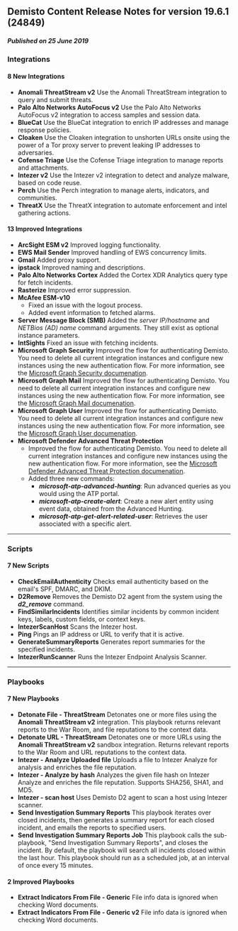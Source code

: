 ## Demisto Content Release Notes for version 19.6.1 (24849)
##### Published on 25 June 2019
### Integrations

####  8 New Integrations
- __Anomali ThreatStream v2__
Use the Anomali ThreatStream integration to query and submit threats.
- __Palo Alto Networks AutoFocus v2__
Use the Palo Alto Networks AutoFocus v2 integration to access samples and session data.
- __BlueCat__
Use the BlueCat integration to enrich IP addresses and manage response policies.
- __Cloaken__
Use the Cloaken integration to unshorten URLs onsite using the power of a Tor proxy server to prevent leaking IP addresses to adversaries.
- __Cofense Triage__
Use the Cofense Triage integration to manage reports and attachments.
- __Intezer v2__
Use the Intezer v2 integration to detect and analyze malware, based on code reuse.
- __Perch__
Use the Perch integration to manage alerts, indicators, and communities.
- __ThreatX__
Use the ThreatX integration to automate enforcement and intel gathering actions.


####  13 Improved Integrations
- __ArcSight ESM v2__
Improved logging functionality.
- __EWS Mail Sender__
Improved handling of EWS concurrency limits.
- __Gmail__
Added proxy support.
- __ipstack__
Improved naming and descriptions.
- __Palo Alto Networks Cortex__
Added the Cortex XDR Analytics query type for fetch incidents.
- __Rasterize__
Improved error suppression.
- __McAfee ESM-v10__
  - Fixed an issue with the logout process. 
  - Added event information to fetched alarms.
- __Server Message Block (SMB)__
Added the _server IP/hostname_ and _NETBios (AD) name_ command arguments. They still exist as optional instance parameters.
- __IntSights__
Fixed an issue with fetching incidents.
- __Microsoft Graph Security__
Improved the flow for authenticating Demisto. You need to delete all current integration instances and configure new instances using the new authentication flow. For more information, see the [Microsoft Graph Security documenation](https://support.demisto.com/hc/en-us/articles/360009780133).
- __Microsoft Graph Mail__
Improved the flow for authenticating Demisto. You need to delete all current integration instances and configure new instances using the new authentication flow. For more information, see the [Microsoft Graph Mail documenation](https://support.demisto.com/hc/en-us/articles/360022521313).
- __Microsoft Graph User__
Improved the flow for authenticating Demisto. You need to delete all current integration instances and configure new instances using the new authentication flow. For more information, see the [Microsoft Graph User documenation](https://support.demisto.com/hc/en-us/articles/360022407333).
- __Microsoft Defender Advanced Threat Protection__
  - Improved the flow for authenticating Demisto. You need to delete all current integration instances and configure new instances using the new authentication flow. For more information, see the [Microsoft Defender Advanced Threat Protection documenation](https://support.demisto.com/hc/en-us/articles/360011926814).
  - Added three new commands:
    - ___microsoft-atp-advanced-hunting___: Run advanced queries as you would using the ATP portal.
    - ___microsoft-atp-create-alert___: Create a new alert entity using event data, obtained from the Advanced Hunting.
    - ___microsoft-atp-get-alert-related-user___: Retrieves the user associated with a specific alert.

---
### Scripts

####  7 New Scripts
- __CheckEmailAuthenticity__
Checks email authenticity based on the email's SPF, DMARC, and DKIM.
- __D2Remove__
Removes the Demisto D2 agent from the system using the ___d2_remove___ command.
- __FindSimilarIncidents__
Identifies similar incidents by common incident keys, labels, custom fields, or context keys.
- __IntezerScanHost__
Scans the Intezer host.
- __Ping__
Pings an IP address or URL to verify that it is active.
- __GenerateSummaryReports__
Generates report summaries for the specified incidents.
- __IntezerRunScanner__
Runs the Intezer Endpoint Analysis Scanner.

---
### Playbooks

####  7 New Playbooks
- __Detonate File - ThreatStream__
Detonates one or more files using the __Anomali ThreatStream v2__ integration. This playbook returns relevant reports to the War Room, and file reputations to the context data.
- __Detonate URL - ThreatStream__
Detonates one or more URLs using the __Anomali ThreatStream v2__ sandbox integration.
Returns relevant reports to the War Room and URL reputations to the context data.
- __Intezer - Analyze Uploaded file__
Uploads a file to Intezer Analyze for analysis and enriches the file reputation.
- __Intezer - Analyze by hash__
Analyzes the given file hash on Intezer Analyze and enriches the file reputation. Supports SHA256, SHA1, and MD5.
- __Intezer - scan host__
Uses Demisto D2 agent to scan a host using Intezer scanner.
- __Send Investigation Summary Reports__
This playbook iterates over closed incidents, then generates a summary report for each closed incident, and emails the reports to specified users.
- __Send Investigation Summary Reports Job__
This playbook calls the sub-playbook, "Send Investigation Summary Reports", and closes the incident. By default, the playbook will search all incidents closed within the last hour. This playbook should run as a scheduled job, at an interval of once every 15 minutes. 

####  2 Improved Playbooks
- __Extract Indicators From File - Generic__
File info data is ignored when checking Word documents.
- __Extract Indicators From File - Generic v2__
File info data is ignored when checking Word documents.